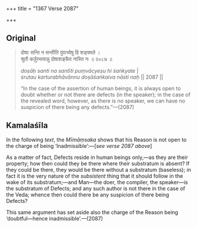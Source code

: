 +++
title = "1367 Verse 2087"

+++
## Original 
>
> दोषाः सन्ति न सन्तीति पुंवाच्येषु हि शङ्क्यते ।  
> श्रुतौ कर्तुरभावान्नु दोषाशङ्कैव नास्ति नः ॥ २०८७ ॥ 
>
> *doṣāḥ santi na santīti puṃvācyeṣu hi śaṅkyate* \|  
> *śrutau karturabhāvānnu doṣāśaṅkaiva nāsti naḥ* \|\| 2087 \|\| 
>
> “In the case of the assertion of human beings, it is always open to doubt whether or not there are defects (in the speaker); in the case of the revealed word, however, as there is no speaker, we can have no suspicion of there being any defects.”—(2087)



## Kamalaśīla

In the following *text*, the *Mīmāṃsaka* shows that his Reason is not open to the charge of being ‘Inadmissible’:—[*see verse 2087 above*]

As a matter of fact, Defects reside in human beings only,—as they are their property; how then could they be there where their substratum is absent? If they could be there, they would be there without a substratum (baseless); in fact it is the very nature of the *subsistent* thing that it should follow in the wake of its substratum;—and Man—the doer, the compiler, the speaker—is the substratum of Defects; and any such author is not there in the case of the Veda; whence then could there be any suspicion of there being Defects?

This same argument has set aside also the charge of the Reason being ‘doubtful—hence inadmissible’.—(2087)


